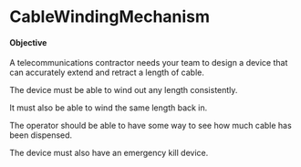 # CableWindingMechanism

#### Objective
A telecommunications contractor needs your team to design a device that can
accurately extend and retract a length of cable.

The device must be able to wind out any length consistently. 

It must also be able to wind the same length back in.

The operator should be able to have some way to see how much cable has been
dispensed.

The device must also have an emergency kill device.
